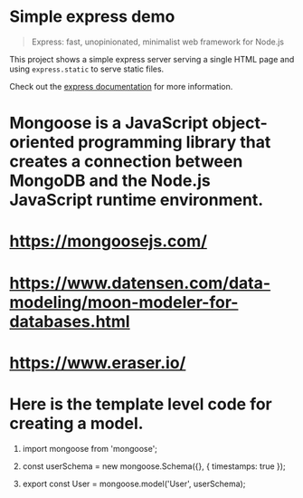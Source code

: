 # Simple express demo

> Express: fast, unopinionated, minimalist web framework for Node.js

This project shows a simple express server serving a single HTML page and using `express.static` to serve static files.

Check out the [express documentation](https://expressjs.com/) for more information.


# Mongoose is a JavaScript object-oriented programming library that creates a connection between MongoDB and the Node.js JavaScript runtime environment.

<!-- Official Documentation -->
# https://mongoosejs.com/

<!-- Data Modelling Diagram Tools -->
# https://www.datensen.com/data-modeling/moon-modeler-for-databases.html
# https://www.eraser.io/

# Here is the template level code for creating a model.

1. import mongoose from 'mongoose';

2. const userSchema = new mongoose.Schema({}, { timestamps: true });
<!--In first paramete type field i mandatory for every field,  second parameter { timestamps: true } gives two field by default ie, createdAt, updatedAt. -->

3. export const User = mongoose.model('User', userSchema);
<!-- 1st parameter is the name of table, by default mongoose convert it into plural starting with small letters. So, in DB `users` model will be created. Either we write User or users. Best practice is to write User instead users as we use to give reference in another model -->
